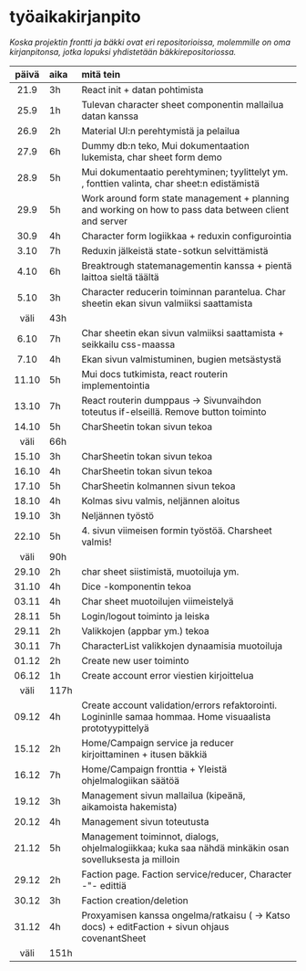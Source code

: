 # työaikakirjanpito

*Koska projektin frontti ja bäkki ovat eri repositorioissa, molemmille on oma kirjanpitonsa, jotka lopuksi yhdistetään bäkkirepositoriossa.*

| päivä | aika | mitä tein  |
| :----:|:-----| :-----|
| 21.9 | 3h | React init + datan pohtimista |
| 25.9 | 1h | Tulevan character sheet componentin mallailua datan kanssa |
| 26.9 | 2h | Material UI:n perehtymistä ja pelailua |
| 27.9 | 6h | Dummy db:n teko, Mui dokumentaation lukemista, char sheet form demo |
| 28.9 | 5h | Mui dokumentaatio perehtyminen; tyylittelyt ym. , fonttien valinta, char sheet:n edistämistä |
| 29.9 | 5h | Work around form state management + planning and working on how to pass data between client and server |
| 30.9 | 4h | Character form logiikkaa + reduxin configurointia |
| 3.10 | 7h | Reduxin jälkeistä state-sotkun selvittämistä |
| 4.10 | 6h | Breaktrough statemanagementin kanssa + pientä laittoa sieltä täältä |
| 5.10 | 3h | Character reducerin toiminnan parantelua. Char sheetin ekan sivun valmiiksi saattamista |
| väli | 43h |  |
| 6.10 | 7h | Char sheetin ekan sivun valmiiksi saattamista + seikkailu css-maassa |
| 7.10 | 4h | Ekan sivun valmistuminen, bugien metsästystä |
| 11.10 | 5h | Mui docs tutkimista, react routerin implementointia |
| 13.10 | 7h | React routerin dumppaus -> Sivunvaihdon toteutus if-elseillä. Remove button toiminto |
| 14.10 | 5h | CharSheetin tokan sivun tekoa |
| väli | 66h |  |
| 15.10 | 3h | CharSheetin tokan sivun tekoa |
| 16.10 | 4h | CharSheetin tokan sivun tekoa |
| 17.10 | 5h | CharSheetin kolmannen sivun tekoa |
| 18.10 | 4h | Kolmas sivu valmis, neljännen aloitus|
| 19.10 | 3h | Neljännen työstö|
| 22.10 | 5h | 4. sivun viimeisen formin työstöä. Charsheet valmis! |
| väli | 90h | |
| 29.10 | 2h | char sheet siistimistä, muotoiluja ym. |
| 31.10 | 4h | Dice -komponentin tekoa |
| 03.11 | 4h | Char sheet muotoilujen viimeistelyä |
| 28.11 | 5h | Login/logout toiminto ja leiska |
| 29.11 | 2h | Valikkojen (appbar ym.) tekoa |
| 30.11 | 7h | CharacterList valikkojen dynaamisia muotoiluja |
| 01.12 | 2h | Create new user toiminto |
| 06.12 | 1h | Create account error viestien kirjoittelua |
| väli | 117h | 
| 09.12 | 4h | Create account validation/errors refaktorointi. Logininlle samaa hommaa. Home visuaalista prototyypittelyä |
| 15.12 | 2h | Home/Campaign service ja reducer kirjoittaminen + itusen bäkkiä |
| 16.12 | 7h | Home/Campaign fronttia + Yleistä ohjelmalogiikan säätöä |
| 19.12 | 3h | Management sivun mallailua (kipeänä, aikamoista hakemista) |
| 20.12 | 4h | Management sivun toteutusta |
| 21.12 | 5h | Management toiminnot, dialogs, ohjelmalogiikkaa; kuka saa nähdä minkäkin osan sovelluksesta ja milloin |
| 29.12 | 2h | Faction page. Faction service/reducer, Character -"- edittiä |
| 30.12 | 3h | Faction creation/deletion |
| 31.12 | 4h | Proxyamisen kanssa ongelma/ratkaisu ( -> Katso docs) + editFaction + sivun ohjaus covenantSheet |
| väli | 151h |